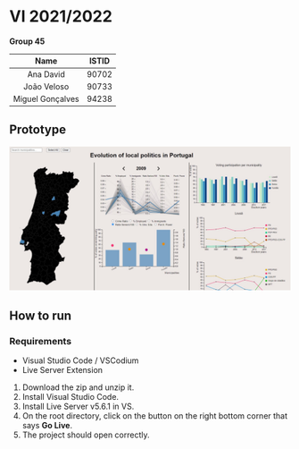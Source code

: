 # VI 2021/2022

**Group 45** 

| Name | ISTID |
| :-: | :-: |
|Ana David|90702|
|João Veloso|90733|
|Miguel Gonçalves|94238|


## Prototype
![Image of Visualization](images/dashboard.jpg)

## How to run
### Requirements
* Visual Studio Code / VSCodium
* Live Server Extension
1. Download the zip and unzip it.
2. Install Visual Studio Code.
3. Install Live Server v5.6.1 in VS.
4. On the root directory, click on the button on the right bottom corner that says **Go Live**.
5. The project should open correctly.